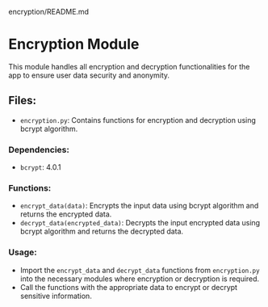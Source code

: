 encryption/README.md
# Encryption Module

This module handles all encryption and decryption functionalities for the app to ensure user data security and anonymity.

## Files:
- `encryption.py`: Contains functions for encryption and decryption using bcrypt algorithm.

### Dependencies:
- `bcrypt`: 4.0.1

### Functions:
- `encrypt_data(data)`: Encrypts the input data using bcrypt algorithm and returns the encrypted data.
- `decrypt_data(encrypted_data)`: Decrypts the input encrypted data using bcrypt algorithm and returns the decrypted data.

### Usage:
- Import the `encrypt_data` and `decrypt_data` functions from `encryption.py` into the necessary modules where encryption or decryption is required.
- Call the functions with the appropriate data to encrypt or decrypt sensitive information.